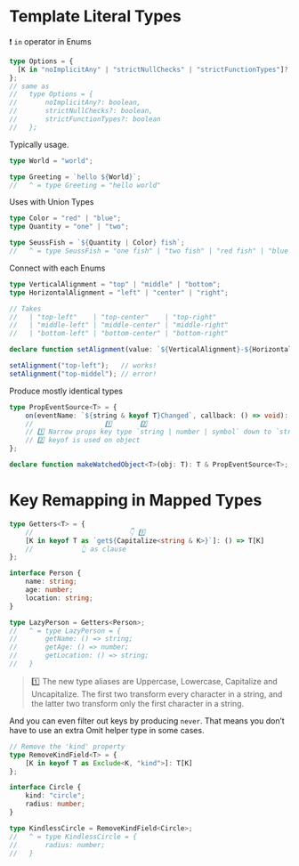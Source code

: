 # Template Literal Types

❗️ `in` operator in Enums

```ts
type Options = {
  [K in "noImplicitAny" | "strictNullChecks" | "strictFunctionTypes"]?: boolean;
};
// same as
//   type Options = {
//       noImplicitAny?: boolean,
//       strictNullChecks?: boolean,
//       strictFunctionTypes?: boolean
//   };
```

Typically usage.

```ts
type World = "world";

type Greeting = `hello ${World}`;
//   ^ = type Greeting = "hello world"
```

Uses with Union Types

```ts
type Color = "red" | "blue";
type Quantity = "one" | "two";

type SeussFish = `${Quantity | Color} fish`;
//   ^ = type SeussFish = "one fish" | "two fish" | "red fish" | "blue fish"
```

Connect with each Enums

```ts
type VerticalAlignment = "top" | "middle" | "bottom";
type HorizontalAlignment = "left" | "center" | "right";

// Takes
//   | "top-left"    | "top-center"    | "top-right"
//   | "middle-left" | "middle-center" | "middle-right"
//   | "bottom-left" | "bottom-center" | "bottom-right"

declare function setAlignment(value: `${VerticalAlignment}-${HorizontalAlignment}`): void;

setAlignment("top-left");   // works!
setAlignment("top-middel"); // error!
```

Produce mostly identical types

```ts
type PropEventSource<T> = {
    on(eventName: `${string & keyof T}Changed`, callback: () => void): void;
    //                  1️⃣       2️⃣
    // 1️⃣ Narrow props key type `string | number | symbol` down to `string`.
    // 2️⃣ keyof is used on object
};

declare function makeWatchedObject<T>(obj: T): T & PropEventSource<T>;
```
# Key Remapping in Mapped Types

```ts
type Getters<T> = {
    //                        👇 1️⃣
    [K in keyof T as `get${Capitalize<string & K>}`]: () => T[K]
    //            👆 as clause
};

interface Person {
    name: string;
    age: number;
    location: string;
}

type LazyPerson = Getters<Person>;
//   ^ = type LazyPerson = {
//       getName: () => string;
//       getAge: () => number;
//       getLocation: () => string;
//   }
```

> 1️⃣ The new type aliases are Uppercase, Lowercase, Capitalize and Uncapitalize. The first two transform every character in a string, and the latter two transform only the first character in a string.

And you can even filter out keys by producing `never`. That means you don’t have to use an extra Omit helper type in some cases.

```ts
// Remove the 'kind' property
type RemoveKindField<T> = {
    [K in keyof T as Exclude<K, "kind">]: T[K]
};

interface Circle {
    kind: "circle";
    radius: number;
}

type KindlessCircle = RemoveKindField<Circle>;
//   ^ = type KindlessCircle = {
//       radius: number;
//   }
```

